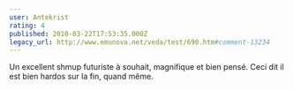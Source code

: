 ```yaml
---
user: Antekrist
rating: 4
published: 2010-03-22T17:53:35.000Z
legacy_url: http://www.emunova.net/veda/test/690.htm#comment-13234
---
```

Un excellent shmup futuriste à souhait, magnifique et bien pensé. Ceci dit il est bien hardos sur la fin, quand même.